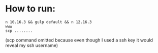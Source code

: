 # How to run:

```
n 10.16.3 && gulp default && n 12.16.3
www
scp ........
```

(scp command omitted because even though I used a ssh key it would reveal my ssh username)
